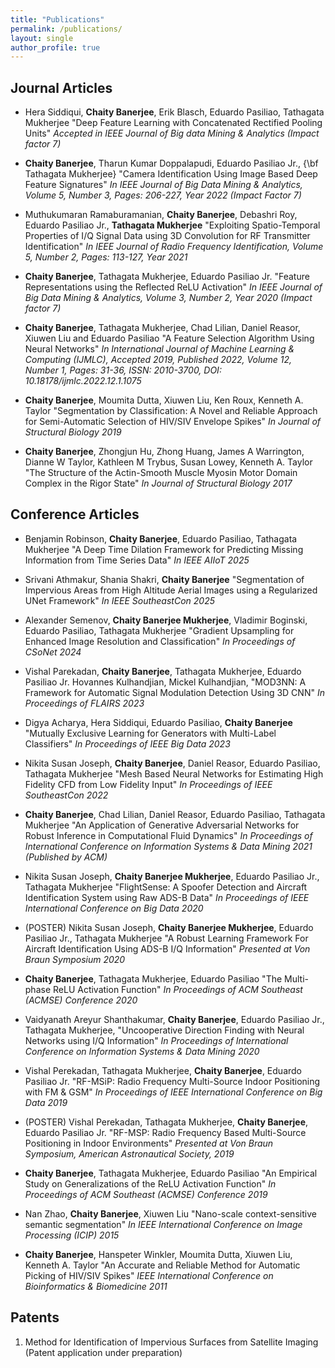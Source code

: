 ```yaml
---
title: "Publications"
permalink: /publications/
layout: single
author_profile: true
---
```


## Journal Articles

* Hera Siddiqui, **Chaity Banerjee**, Erik Blasch, Eduardo Pasiliao, Tathagata Mukherjee "Deep Feature Learning with Concatenated Rectified Pooling Units" *Accepted in IEEE Journal of Big data Mining & Analytics (Impact factor 7)*

* **Chaity Banerjee**, Tharun Kumar Doppalapudi, Eduardo Pasiliao Jr., {\bf Tathagata Mukherjee} "Camera Identification Using Image Based Deep Feature Signatures" *In IEEE Journal of Big Data Mining & Analytics, Volume 5, Number 3, Pages: 206-227, Year 2022 (Impact Factor 7)*

* Muthukumaran Ramaburamanian, **Chaity Banerjee**, Debashri Roy, Eduardo Pasiliao Jr.,  **Tathagata Mukherjee** "Exploiting Spatio-Temporal Properties of I/Q Signal Data using 3D Convolution for RF Transmitter Identification" *In IEEE Journal of Radio Frequency Identification, Volume 5, Number 2, Pages: 113-127, Year 2021*

* **Chaity Banerjee**, Tathagata Mukherjee, Eduardo Pasiliao Jr. "Feature Representations using the Reflected ReLU Activation" *In IEEE Journal of Big Data Mining & Analytics, Volume 3, Number 2, Year 2020 (Impact factor 7)*

* **Chaity Banerjee**, Tathagata Mukherjee, Chad Lilian, Daniel Reasor, Xiuwen Liu and Eduardo Pasiliao "A Feature Selection Algorithm  Using Neural Networks" *In International Journal of Machine Learning & Computing (IJMLC), Accepted 2019, Published 2022, Volume 12, Number 1, Pages: 31-36, ISSN: 2010-3700, DOI: 10.18178/ijmlc.2022.12.1.1075*

* **Chaity Banerjee**, Moumita Dutta, Xiuwen Liu, Ken Roux, Kenneth A. Taylor "Segmentation by Classification: A Novel and Reliable Approach for Semi-Automatic Selection of HIV/SIV Envelope Spikes" *In Journal of Structural Biology 2019*

* **Chaity Banerjee**, Zhongjun Hu, Zhong Huang, James A Warrington, Dianne W Taylor, Kathleen M Trybus, Susan  Lowey, Kenneth A. Taylor "The Structure of the Actin-Smooth Muscle Myosin Motor Domain Complex in the Rigor State" *In Journal of Structural Biology 2017*


## Conference Articles

* Benjamin Robinson, **Chaity Banerjee**, Eduardo Pasiliao, Tathagata Mukherjee "A Deep Time Dilation Framework for Predicting Missing Information from Time Series Data" *In IEEE AIIoT 2025*

* Srivani Athmakur, Shania Shakri, **Chaity Banerjee** "Segmentation of Impervious Areas from High Altitude Aerial Images using a Regularized UNet Framework" *In IEEE SoutheastCon 2025*

* Alexander Semenov, **Chaity Banerjee Mukherjee**, Vladimir Boginski, Eduardo Pasiliao, Tathagata Mukherjee "Gradient Upsampling for Enhanced Image Resolution and Classification" *In Proceedings of CSoNet 2024*

* Vishal Parekadan, **Chaity Banerjee**, Tathagata Mukherjee, Eduardo Pasiliao Jr. Hovannes Kulhandjian, Mickel Kulhandjian, "MOD3NN: A Framework for Automatic Signal Modulation Detection Using 3D CNN" *In Proceedings of FLAIRS 2023*

* Digya Acharya, Hera Siddiqui, Eduardo Pasiliao, **Chaity Banerjee** "Mutually Exclusive Learning for Generators with Multi-Label Classifiers" *In Proceedings of IEEE Big Data 2023*

* Nikita Susan Joseph, **Chaity Banerjee**, Daniel Reasor, Eduardo Pasiliao, Tathagata Mukherjee  "Mesh Based Neural Networks for Estimating High Fidelity CFD from Low Fidelity Input" *In Proceedings of IEEE SoutheastCon 2022*

* **Chaity Banerjee**, Chad Lilian, Daniel Reasor, Eduardo Pasiliao, Tathagata Mukherjee  "An Application of Generative Adversarial Networks for Robust Inference in Computational Fluid Dynamics" *In Proceedings of International Conference on Information Systems & Data Mining 2021 (Published by ACM)*

* Nikita Susan Joseph, **Chaity Banerjee Mukherjee**, Eduardo Pasiliao Jr., Tathagata Mukherjee "FlightSense: A Spoofer Detection and Aircraft Identification System using Raw ADS-B Data" *In Proceedings of IEEE International Conference on Big Data 2020*

* (POSTER) Nikita Susan Joseph, **Chaity Banerjee Mukherjee**, Eduardo Pasiliao Jr., Tathagata Mukherjee "A Robust Learning Framework For Aircraft Identification Using ADS-B I/Q Information" *Presented at Von Braun Symposium 2020*

* **Chaity Banerjee**, Tathagata Mukherjee, Eduardo Pasiliao "The Multi-phase ReLU Activation Function" *In Proceedings of ACM Southeast (ACMSE) Conference 2020*

* Vaidyanath Areyur Shanthakumar, **Chaity Banerjee**, Eduardo Pasiliao Jr., Tathagata Mukherjee, "Uncooperative Direction Finding with Neural Networks using I/Q Information" *In Proceedings of International Conference on Information Systems & Data Mining 2020*

* Vishal Perekadan, Tathagata Mukherjee, **Chaity Banerjee**, Eduardo Pasiliao Jr. "RF-MSiP: Radio Frequency Multi-Source Indoor Positioning with FM & GSM" *In Proceedings of IEEE International Conference on Big Data 2019*

* (POSTER) Vishal Perekadan, Tathagata Mukherjee, **Chaity Banerjee**, Eduardo Pasiliao Jr. "RF-MSP: Radio Frequency Based Multi-Source Positioning in Indoor Environments" *Presented at Von Braun Symposium, American Astronautical Society, 2019*

* **Chaity Banerjee**, Tathagata Mukherjee, Eduardo Pasiliao "An Empirical Study on Generalizations of the ReLU Activation Function" *In Proceedings of ACM Southeast (ACMSE) Conference 2019*

* Nan Zhao, **Chaity Banerjee**, Xiuwen Liu "Nano-scale context-sensitive semantic segmentation" *In IEEE International Conference on Image Processing (ICIP) 2015*

* **Chaity Banerjee**, Hanspeter Winkler, Moumita Dutta, Xiuwen Liu, Kenneth A. Taylor "An Accurate and Reliable Method for Automatic Picking of HIV/SIV Spikes" *IEEE International Conference on Bioinformatics & Biomedicine 2011*

## Patents

1. Method for Identification of Impervious Surfaces from Satellite Imaging (Patent application under preparation)